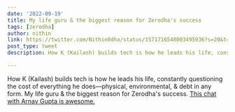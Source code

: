 ```yaml
---
date: '2022-09-19'
title: My life guru & the biggest reason for Zerodha's success
tags: [zerodha]
author: nithin
link: https://twitter.com/Nithin0dha/status/1571716548003495936?s=20&t=n1Eyakk_BdUTLfrVFpvHVg
post_type: tweet
description: How K (Kailash) builds tech is how he leads his life, constantly questioning the cost of everything he does...

---
```


How K (Kailash) builds tech is how he leads his life, constantly questioning the cost of everything he does—physical, environmental, & debt in any form.
My life guru & the biggest reason for Zerodha's success. [This chat with Arnav Gupta is awesome.](https://youtu.be/Aawk_wg_VYY)
